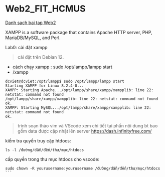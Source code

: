 # Web2_FIT_HCMUS
[Danh sach bai tap Web2](http://web22k2321880291.42web.io)

XAMPP is a software package that contains Apache HTTP server, PHP, MariaDB/MySQL, and Perl.

Lab0: cài đặt xampp 
>cài đặt trên Debian 12.
- cách chạy xampp : sudo /opt/lampp/lampp start
- /xampp
```
dcviet@dcviet:/opt/lampp$ sudo /opt/lampp/lampp start
Starting XAMPP for Linux 8.2.4-0...
XAMPP: Starting Apache.../opt/lampp/share/xampp/xampplib: line 22: netstat: command not found
/opt/lampp/share/xampp/xampplib: line 22: netstat: command not found
ok.
XAMPP: Starting MySQL.../opt/lampp/share/xampp/xampplib: line 22: netstat: command not found
ok.
```
>trình soạn thảo vim và VScode
xem chi tiết tại phần nội dung bt bao gồm data được cập nhật lên server https://dash.infinityfree.com/

kiểm tra quyền truy cập htdocs:
```
ls -l /đường/dẫn/đến/thư/mục/htdocs
```
cấp quyền trong thư mục htdocs cho vscode:
```
sudo chown -R yourusername:yourusername /đường/dẫn/đến/thư/mục/htdocs ```
